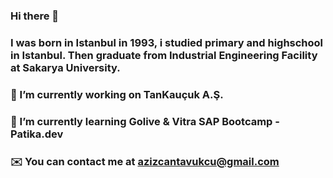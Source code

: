 ### Hi there 👋

### I was born in Istanbul in 1993, i studied primary and highschool in Istanbul. Then graduate from Industrial Engineering Facility at Sakarya University.


### 🔭 I’m currently working on TanKauçuk A.Ş.
### 🌱 I’m currently learning Golive & Vitra SAP Bootcamp - Patika.dev
### ✉️  You can contact me at azizcantavukcu@gmail.com
